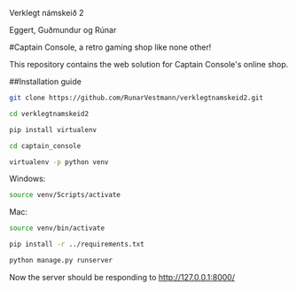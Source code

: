 Verklegt námskeið 2

Eggert, Guðmundur og Rúnar

#Captain Console, a retro gaming shop like none other!

This repository contains the web solution for Captain Console's online shop.

##Installation guide

```bash
git clone https://github.com/RunarVestmann/verklegtnamskeid2.git
```

```bash
cd verklegtnamskeid2
```

```bash
pip install virtualenv
```

```bash
cd captain_console
```

```bash
virtualenv -p python venv
```

Windows:
```bash
source venv/Scripts/activate
```

Mac:
```bash
source venv/bin/activate
```

```bash
pip install -r ../requirements.txt
```

```bash
python manage.py runserver
```

Now the server should be responding to http://127.0.0.1:8000/